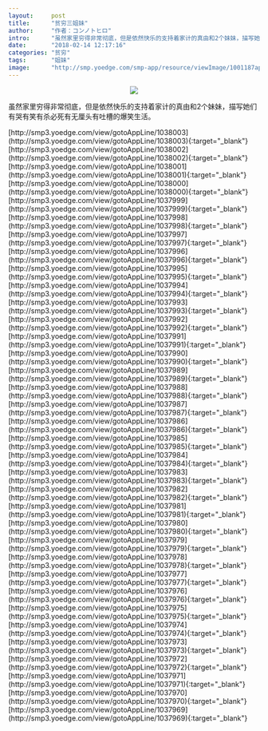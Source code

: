```yaml
---
layout:     post
title:      "贫穷三姐妹"
author:     "作者：コンノトヒロ"
intro:      "虽然家里穷得非常彻底，但是依然快乐的支持着家计的真由和2个妹妹，描写她们有哭有笑有杀必死有无厘头有吐槽的爆笑生活。"
date:       "2018-02-14 12:17:16"
categories: "贫穷"
tags:       "姐妹"
image:      "http://smp.yoedge.com/smp-app/resource/viewImage/1001187appline.png"
---
```

<div style="text-align: center">
<p><img src="http://smp.yoedge.com/smp-app/resource/viewImage/1001187appline.png"/></p>
</div>
<p class="post-meta">
<span>虽然家里穷得非常彻底，但是依然快乐的支持着家计的真由和2个妹妹，描写她们有哭有笑有杀必死有无厘头有吐槽的爆笑生活。</span>
</p>
[http://smp3.yoedge.com/view/gotoAppLine/1038003](http://smp3.yoedge.com/view/gotoAppLine/1038003){:target="_blank"}
[http://smp3.yoedge.com/view/gotoAppLine/1038002](http://smp3.yoedge.com/view/gotoAppLine/1038002){:target="_blank"}
[http://smp3.yoedge.com/view/gotoAppLine/1038001](http://smp3.yoedge.com/view/gotoAppLine/1038001){:target="_blank"}
[http://smp3.yoedge.com/view/gotoAppLine/1038000](http://smp3.yoedge.com/view/gotoAppLine/1038000){:target="_blank"}
[http://smp3.yoedge.com/view/gotoAppLine/1037999](http://smp3.yoedge.com/view/gotoAppLine/1037999){:target="_blank"}
[http://smp3.yoedge.com/view/gotoAppLine/1037998](http://smp3.yoedge.com/view/gotoAppLine/1037998){:target="_blank"}
[http://smp3.yoedge.com/view/gotoAppLine/1037997](http://smp3.yoedge.com/view/gotoAppLine/1037997){:target="_blank"}
[http://smp3.yoedge.com/view/gotoAppLine/1037996](http://smp3.yoedge.com/view/gotoAppLine/1037996){:target="_blank"}
[http://smp3.yoedge.com/view/gotoAppLine/1037995](http://smp3.yoedge.com/view/gotoAppLine/1037995){:target="_blank"}
[http://smp3.yoedge.com/view/gotoAppLine/1037994](http://smp3.yoedge.com/view/gotoAppLine/1037994){:target="_blank"}
[http://smp3.yoedge.com/view/gotoAppLine/1037993](http://smp3.yoedge.com/view/gotoAppLine/1037993){:target="_blank"}
[http://smp3.yoedge.com/view/gotoAppLine/1037992](http://smp3.yoedge.com/view/gotoAppLine/1037992){:target="_blank"}
[http://smp3.yoedge.com/view/gotoAppLine/1037991](http://smp3.yoedge.com/view/gotoAppLine/1037991){:target="_blank"}
[http://smp3.yoedge.com/view/gotoAppLine/1037990](http://smp3.yoedge.com/view/gotoAppLine/1037990){:target="_blank"}
[http://smp3.yoedge.com/view/gotoAppLine/1037989](http://smp3.yoedge.com/view/gotoAppLine/1037989){:target="_blank"}
[http://smp3.yoedge.com/view/gotoAppLine/1037988](http://smp3.yoedge.com/view/gotoAppLine/1037988){:target="_blank"}
[http://smp3.yoedge.com/view/gotoAppLine/1037987](http://smp3.yoedge.com/view/gotoAppLine/1037987){:target="_blank"}
[http://smp3.yoedge.com/view/gotoAppLine/1037986](http://smp3.yoedge.com/view/gotoAppLine/1037986){:target="_blank"}
[http://smp3.yoedge.com/view/gotoAppLine/1037985](http://smp3.yoedge.com/view/gotoAppLine/1037985){:target="_blank"}
[http://smp3.yoedge.com/view/gotoAppLine/1037984](http://smp3.yoedge.com/view/gotoAppLine/1037984){:target="_blank"}
[http://smp3.yoedge.com/view/gotoAppLine/1037983](http://smp3.yoedge.com/view/gotoAppLine/1037983){:target="_blank"}
[http://smp3.yoedge.com/view/gotoAppLine/1037982](http://smp3.yoedge.com/view/gotoAppLine/1037982){:target="_blank"}
[http://smp3.yoedge.com/view/gotoAppLine/1037981](http://smp3.yoedge.com/view/gotoAppLine/1037981){:target="_blank"}
[http://smp3.yoedge.com/view/gotoAppLine/1037980](http://smp3.yoedge.com/view/gotoAppLine/1037980){:target="_blank"}
[http://smp3.yoedge.com/view/gotoAppLine/1037979](http://smp3.yoedge.com/view/gotoAppLine/1037979){:target="_blank"}
[http://smp3.yoedge.com/view/gotoAppLine/1037978](http://smp3.yoedge.com/view/gotoAppLine/1037978){:target="_blank"}
[http://smp3.yoedge.com/view/gotoAppLine/1037977](http://smp3.yoedge.com/view/gotoAppLine/1037977){:target="_blank"}
[http://smp3.yoedge.com/view/gotoAppLine/1037976](http://smp3.yoedge.com/view/gotoAppLine/1037976){:target="_blank"}
[http://smp3.yoedge.com/view/gotoAppLine/1037975](http://smp3.yoedge.com/view/gotoAppLine/1037975){:target="_blank"}
[http://smp3.yoedge.com/view/gotoAppLine/1037974](http://smp3.yoedge.com/view/gotoAppLine/1037974){:target="_blank"}
[http://smp3.yoedge.com/view/gotoAppLine/1037973](http://smp3.yoedge.com/view/gotoAppLine/1037973){:target="_blank"}
[http://smp3.yoedge.com/view/gotoAppLine/1037972](http://smp3.yoedge.com/view/gotoAppLine/1037972){:target="_blank"}
[http://smp3.yoedge.com/view/gotoAppLine/1037971](http://smp3.yoedge.com/view/gotoAppLine/1037971){:target="_blank"}
[http://smp3.yoedge.com/view/gotoAppLine/1037970](http://smp3.yoedge.com/view/gotoAppLine/1037970){:target="_blank"}
[http://smp3.yoedge.com/view/gotoAppLine/1037969](http://smp3.yoedge.com/view/gotoAppLine/1037969){:target="_blank"}


